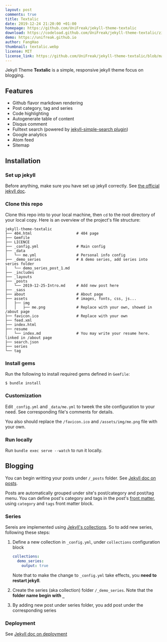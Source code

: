```yaml
---
layout: post
comments: true
title: Textalic
date: 2019-12-24 21:20:00 +01:00
homepage: https://github.com/UniFreak/jekyll-theme-textalic
download: https://codeload.github.com/UniFreak/jekyll-theme-textalic/zip/master
demo: https://unifreak.github.io
author: FangHao
thumbnail: textalic.webp
license: MIT
license_link: https://github.com/UniFreak/jekyll-theme-textalic/blob/master/LICENCE
---
```


Jekyll Theme **Textalic** is a simple, responsive jekyll theme focus on blogging.

## Features

* Github flavor markdown rendering
* Post category, tag and series
* Code highlighting
* Autogenerate table of content
* Disqus comment
* Fulltext search (powered by [jekyll-simple-search plugin](https://github.com/christian-fei/Simple-Jekyll-Search))
* Google analytics
* Atom feed
* Sitemap

## Installation

### Set up jekyll

Before anything, make sure you have set up jekyll correctly. See [the official jekyll doc](https://jekyllrb.com/docs/).

### Clone this repo

Clone this repo into to your local machine, then `cd` to the root directory of your local copy. Here is an overview of the project's file structure:

```console
jekyll-theme-textalic
├── 404.html                    # 404 page
├── Gemfile
├── LICENCE
├── _config.yml                 # Main config
├── _data
│   └── me.yml                  # Personal info config
├── _demo_series                # A demo series, add series into series folder
│   └── demo_series_post_1.md
├── _includes
├── _layouts
├── _posts
│   └── 2019-12-25-Intro.md     # Add new post here
├── _sass
├── about                       # About page
├── assets                      # images, fonts, css, js...
│   ├── img
│   │   ├── me.png              # Replace with your own, showed in /about page
├── favicon.ico                 # Replace with your own
├── feed.xml
├── index.html
├── resume
│   └── index.md                # You may write your resume here. linked in /about page
├── search.json
├── series
└── tag
```

### Install gems

Run the following to install required gems defined in `Gemfile`:

`$ bundle install`

### Customization

Edit `_config.yml` and `_data/me.yml` to tweek the site configuration to your need. See corresponding file's comments for details.

You also should replace the `/favicon.ico` and `/assets/img/me.png` file with your own.

### Run locally

Run `bundle exec serve --watch` to run it locally.

## Blogging

You can begin writting your posts under `/_posts` folder. See [Jekyll doc on posts](https://jekyllrb.com/docs/posts/).

Posts are automatically grouped under site's post/category and post/tag menu. You can define post's category and tags in the post's [front matter](https://jekyllrb.com/docs/front-matter/), using `category` and `tags` front matter block.

### Series

Sereis are implemented using [Jekyll's collections](https://jekyllrb.com/docs/collections/). So to add new series, following these steps:

1. Define a new collection in `_config.yml`, under `collections` configuration block

    ```yaml
    collections:
      demo_series:
        output: true
    ```

    Note that to make the change to `_config.yml` take effects, you **need to restart jekyll**.

2. Create the series (aka collection) folder `/_demo_series`. Note that the **folder name begin with `_`**

3. By adding new post under series folder, you add post under the corresponding series

### Deployment

See [Jekyll doc on deployment](https://jekyllrb.com/docs/deployment/)
